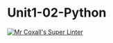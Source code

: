 # Unit1-02-Python
[![Mr Coxall's Super Linter](https://github.com/ICS3U-Programming-MarcusW/Unit1-02-Python/workflows/Mr%20Coxall's%20Super%20Linter/badge.svg)](https://github.com/ICS3U-Programming-MarcusW/Unit1-02-Python/actions/)
